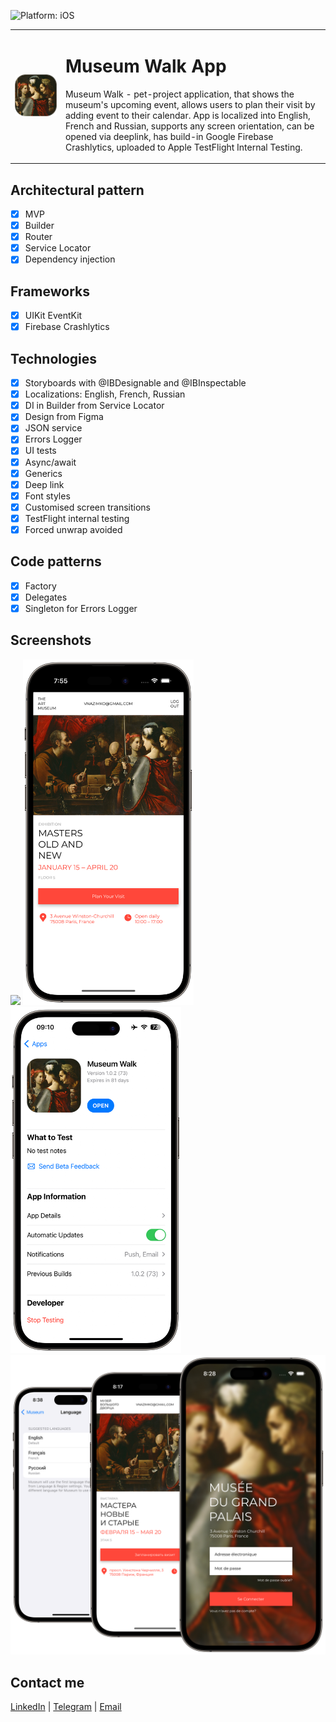 ![Platform: iOS](https://img.shields.io/badge/Platform-iOS-green.svg)

  <table>
    <tr>
      <td>
        <img src="Screenshots/MuseumAppIcon.png" alt="Museum App Icon">
      </td>
      <td>
        <h1>Museum Walk App</h1>
        <p>Museum Walk - pet-project application, that shows the museum's upcoming event, allows users to plan their visit by adding event to their calendar. App is localized into English, French and Russian, supports any screen orientation, can be opened via deeplink, has build-in Google Firebase Crashlytics, uploaded to Apple TestFlight Internal Testing.</p>
      </td>
    </tr>
  </table>

## Architectural pattern
- [x] MVP
- [x] Builder 
- [x] Router
- [x] Service Locator
- [x] Dependency injection

## Frameworks
- [x] UIKit
EventKit
- [x] Firebase Crashlytics

## Technologies
- [x] Storyboards with @IBDesignable and @IBInspectable
- [x] Localizations: English, French, Russian
- [x] DI in Builder from Service Locator
- [x] Design from Figma
- [x] JSON service
- [x] Errors Logger
- [x] UI tests
- [x] Async/await
- [x] Generics
- [x] Deep link
- [x] Font styles
- [x] Customised screen transitions
- [x] TestFlight internal testing
- [x] Forced unwrap avoided

## Code patterns
- [x] Factory
- [x] Delegates
- [x] Singleton for Errors Logger

## Screenshots
<img src="Screenshots/LogIn.png" width="273"/> <img src="Screenshots/Main.png" width="273"/> <img src="Screenshots/TestFlight.png" width="273"/> <img src="Screenshots/Localizations.png" width="598"/>

## Contact me
[LinkedIn](https://www.linkedin.com/in/bytepixelmelody "https://www.linkedin.com/in/bytepixelmelody") | [Telegram](https://t.me/bytepixelmelody "@bytepixelmelody") | [Email](mailto:bytepixelmelody@gmail.com "bytepixelmelody@gmail.com")
